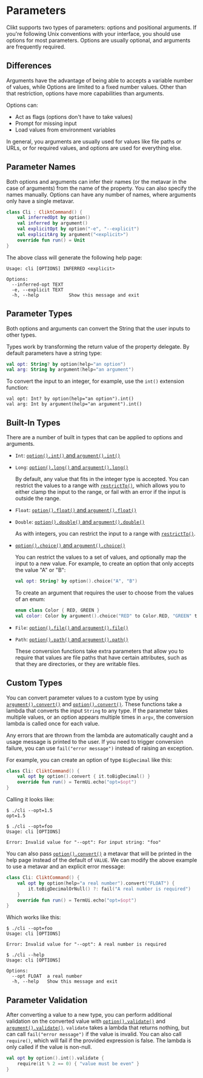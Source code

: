 # Parameters

Clikt supports two types of parameters: options and positional
arguments. If you're following Unix conventions with your interface, you
should use options for most parameters. Options are usually optional,
and arguments are frequently required.

## Differences

Arguments have the advantage of being able to accepts a variable number
of values, while Options are limited to a fixed number values. Other
than that restriction, options have more capabilities than arguments.

Options can:

* Act as flags (options don't have to take values)
* Prompt for missing input
* Load values from environment variables

In general, you arguments are usually used for values like file paths or
URLs, or for required values, and options are used for everything else.

## Parameter Names

Both options and arguments can infer their names (or the metavar in the
case of arguments) from the name of the property. You can also specify
the names manually. Options can have any number of names, where
arguments only have a single metavar.

```kotlin
class Cli : CliktCommand() {
    val inferredOpt by option()
    val inferred by argument()
    val explicitOpt by option("-e", "--explicit")
    val explicitArg by argument("<explicit>")
    override fun run() = Unit
}
```

The above class will generate the following help page:

```
Usage: cli [OPTIONS] INFERRED <explicit>

Options:
  --inferred-opt TEXT
  -e, --explicit TEXT
  -h, --help           Show this message and exit
```

## Parameter Types

Both options and arguments can convert the String that the user inputs
to other types.

Types work by transforming the return value of the property delegate. By
default parameters have a string type:

```kotlin
val opt: String? by option(help="an option")
val arg: String by argument(help="an argument")
```

To convert the input to an integer, for example, use the `int()`
extension function:

```kotiln
val opt: Int? by option(help="an option").int()
val arg: Int by argument(help="an argument").int()
```

## Built-In Types

There are a number of built in types that can be applied to options and
arguments.

* `Int`: [`option().int()` and `argument().int()`](api/clikt/com.github.ajalt.clikt.parameters.types/int.html)
* `Long`: [`option().long()` and `argument().long()`](api/clikt/com.github.ajalt.clikt.parameters.types/long.html)

  By default, any value that fits in the integer type is accepted. You
  can restrict the values to a range with [`restrictTo()`](api/clikt/com.github.ajalt.clikt.parameters.types/restrict-to.html), which
  allows you to either clamp the input to the range, or fail with an
  error if the input is outside the range.

* `Float`: [`option().float()` and `argument().float()`](api/clikt/com.github.ajalt.clikt.parameters.types/float.html)
* `Double`: [`option().double()` and `argument().double()`](api/clikt/com.github.ajalt.clikt.parameters.types/double.html)

  As with integers, you can restrict the input to a range with [`restrictTo()`](api/clikt/com.github.ajalt.clikt.parameters.types/restrict-to.html).

* [`option().choice()` and `argument().choice()`](api/clikt/com.github.ajalt.clikt.parameters.types/choice.html)

  You can restrict the values to a set of values, and optionally map the
  input to a new value. For example, to create an option that only
  accepts the value "A" or "B":

  ```kotlin
  val opt: String? by option().choice("A", "B")
  ```

  To create an argument that requires the user to choose from the values
  of an enum:

  ```kotlin
  enum class Color { RED, GREEN }
  val color: Color by argument().choice("RED" to Color.RED, "GREEN" to Color.GREEN)
  ```

* `File`: [`option().file()` and `argument().file()`](api/clikt/com.github.ajalt.clikt.parameters.types/file.html)
* `Path`: [`option().path()` and `argument().path()`](api/clikt/com.github.ajalt.clikt.parameters.types/path.html)

  These conversion functions take extra parameters that allow you to
  require that values are file paths that have certain attributes, such
  as that they are directories, or they are writable files.

## Custom Types

You can convert parameter values to a custom type by using [`argument().convert()`](api/clikt/com.github.ajalt.clikt.parameters.arguments/convert.html) and [`option().convert()`](api/clikt/com.github.ajalt.clikt.parameters.options/convert.html). These functions take a lambda that converts the input `String` to
any type. If the parameter takes multiple values, or an option appears
multiple times in `argv`, the conversion lambda is called once for each
value.

Any errors that are thrown from the lambda are automatically caught and
a usage message is printed to the user. If you need to trigger
conversion failure, you can use `fail("error message")` instead of
raising an exception.

For example, you can create an option of type `BigDecimal` like this:

```kotlin
class Cli: CliktCommand() {
    val opt by option().convert { it.toBigDecimal() }
    override fun run() = TermUi.echo("opt=$opt")
}
```

Calling it looks like:

```
$ ./cli --opt=1.5
opt=1.5

$ ./cli --opt=foo
Usage: cli [OPTIONS]

Error: Invalid value for "--opt": For input string: "foo"
```

You can also pass [`option().convert()`](api/clikt/com.github.ajalt.clikt.parameters.options/convert.html) a metavar that will be printed in the help page instead of the
default of `VALUE`. We can modify the above example to use a metavar and
an explicit error message:

```kotlin
class Cli: CliktCommand() {
    val opt by option(help="a real number").convert("FLOAT") {
        it.toBigDecimalOrNull() ?: fail("A real number is required")
    }
    override fun run() = TermUi.echo("opt=$opt")
}
```

Which works like this:

```
$ ./cli --opt=foo
Usage: cli [OPTIONS]

Error: Invalid value for "--opt": A real number is required

$ ./cli --help
Usage: cli [OPTIONS]

Options:
  --opt FLOAT  a real number
  -h, --help   Show this message and exit
```

## Parameter Validation

After converting a value to a new type, you can perform additional
validation on the converted value with [`option().validate()`](api/clikt/com.github.ajalt.clikt.parameters.options/validate.html) and [`argument().validate()`](api/clikt/com.github.ajalt.clikt.parameters.arguments/validate.html).
`validate` takes a lambda that returns nothing, but can call
`fail("error message")` if the value is invalid. You can also call
`require()`, which will fail if the provided expression is false. The
lambda is only called if the value is non-null.

```kotlin
val opt by option().int().validate {
    require(it % 2 == 0) { "value must be even" }
}
```
